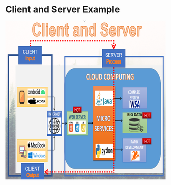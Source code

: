 
# Client and Server Example
<p align="center">
  <img width="760" height="500" src="/pic/client_server.png">
</p>
